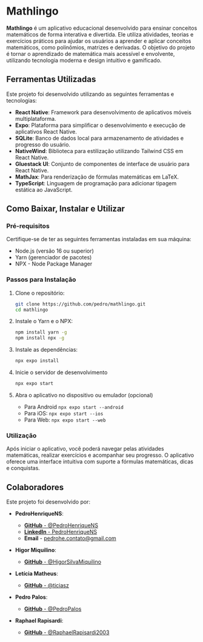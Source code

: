 # Mathlingo

**Mathlingo** é um aplicativo educacional desenvolvido para ensinar conceitos matemáticos de forma interativa e divertida. Ele utiliza atividades, teorias e exercícios práticos para ajudar os usuários a aprender e aplicar conceitos matemáticos, como polinômios, matrizes e derivadas. O objetivo do projeto é tornar o aprendizado de matemática mais acessível e envolvente, utilizando tecnologia moderna e design intuitivo e gamificado.

## Ferramentas Utilizadas

Este projeto foi desenvolvido utilizando as seguintes ferramentas e tecnologias:

- **React Native**: Framework para desenvolvimento de aplicativos móveis multiplataforma.
- **Expo**: Plataforma para simplificar o desenvolvimento e execução de aplicativos React Native.
- **SQLite**: Banco de dados local para armazenamento de atividades e progresso do usuário.
- **NativeWind**: Biblioteca para estilização utilizando Tailwind CSS em React Native.
- **Gluestack UI**: Conjunto de componentes de interface de usuário para React Native.
- **MathJax**: Para renderização de fórmulas matemáticas em LaTeX.
- **TypeScript**: Linguagem de programação para adicionar tipagem estática ao JavaScript.

## Como Baixar, Instalar e Utilizar

### Pré-requisitos

Certifique-se de ter as seguintes ferramentas instaladas em sua máquina:

- Node.js (versão 16 ou superior)
- Yarn (gerenciador de pacotes)
- NPX - Node Package Manager

### Passos para Instalação

1. Clone o repositório:
   ```bash
   git clone https://github.com/pedro/mathlingo.git
   cd mathlingo
   ```
2. Instale o Yarn e o NPX:

   ```bash
   npm install yarn -g
   npm install npx -g
   ```

3. Instale as dependências:

   ```bash
   npx expo install
   ```

4. Inicie o servidor de desenvolvimento

   ```bash
   npx expo start
   ```

5. Abra o aplicativo no dispositivo ou emulador (opcional)
   - Para Android `npx expo start --android`
   - Para iOS: `npx expo start --ios`
   - Para Web: `npx expo start --web`

### Utilização

Após iniciar o aplicativo, você poderá navegar pelas atividades matemáticas, realizar exercícios e acompanhar seu progresso. O aplicativo oferece uma interface intuitiva com suporte a fórmulas matemáticas, dicas e conquistas.

## Colaboradores

Este projeto foi desenvolvido por:

- **PedroHenriqueNS**:

  - [**GitHub** - @PedroHenriqueNS](https://github.com/PedroHenriqueNS)
  - [**LinkedIn** - PedroHenriqueNS](https://www.linkedin.com/in/PedroHenriqueNS/)
  - **Email** - pedrohe.contato@gmail.com

- **Higor Miquilino**:

  - [**GitHub** - @HigorSilvaMiquilino](https://github.com/HigorSilvaMiquilino)

- **Letícia Matheus**:

  - [**GitHub** - @ticiasz](https://github.com/ticiasz)

- **Pedro Palos**:

  - [**GitHub** - @PedroPalos](https://github.com/PedroPalos)

- **Raphael Rapisardi**:
  - [**GitHub** - @RaphaelRapisardi2003](https://github.com/RaphaelRapisardi2003)
